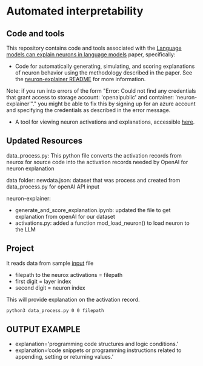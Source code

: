 # Automated interpretability

## Code and tools

This repository contains code and tools associated with the [Language models can explain neurons in
language models](https://openaipublic.blob.core.windows.net/neuron-explainer/paper/index.html) paper, specifically:

* Code for automatically generating, simulating, and scoring explanations of neuron behavior using
the methodology described in the paper. See the
[neuron-explainer README](/src/README.md) for more information.

Note: if you run into errors of the form "Error: Could not find any credentials that grant access to storage account: 'openaipublic' and container: 'neuron-explainer'"." you might be able to fix this by signing up for an azure account and specifying the credentials as described in the error message. 

* A tool for viewing neuron activations and explanations, accessible
[here](https://openaipublic.blob.core.windows.net/neuron-explainer/neuron-viewer/index.html). 

## Updated Resources

data_process.py: This python file converts the activation records from neurox for source code into the activation records needed by OpenAI for neuron explanation

data folder:
    newdata.json: dataset that was process and created from data_process.py for openAI API input

neuron-explainer:
- generate_and_score_explanation.ipynb: updated the file to get explanation from openAI for our dataset
- activations.py: added a function mod_load_neuron() to load neuron to the LLM

## Project
It reads data from sample [input](/automated-interpretability-ISU/data/newdata.json) file
- filepath to the neurox activations = filepath
- first digit = layer index
- second digit = neuron index 

This will provide explanation on the activation record.
```bash
python3 data_process.py 0 0 filepath
```

## OUTPUT EXAMPLE
- explanation='programming code structures and logic conditions.'
- explanation=‘code snippets or programming instructions related to appending, setting or returning values.’


